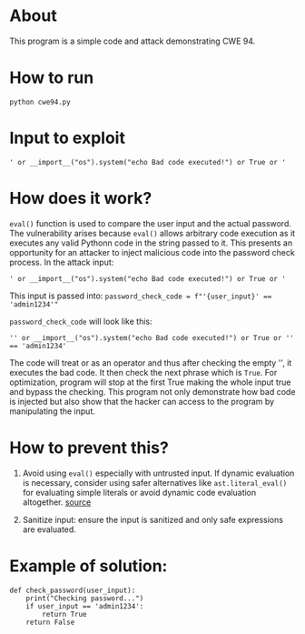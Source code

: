 # About 
This program is a simple code and attack demonstrating CWE 94.


# How to run
```
python cwe94.py
```

# Input to exploit
```
' or __import__("os").system("echo Bad code executed!") or True or '
```

# How does it work?
`eval()` function is used to compare the user input and the actual password. The vulnerability arises because `eval()` allows arbitrary code execution as it executes any valid Pythonn code in the string passed to it. This presents an opportunity for an attacker to inject malicious code into the password check process. 
In the attack input:
```
' or __import__("os").system("echo Bad code executed!") or True or '
```
This input is passed into:
`password_check_code = f"'{user_input}' == 'admin1234'"`

`password_check_code` will look like this: 
```
'' or __import__("os").system("echo Bad code executed!") or True or '' == 'admin1234' 
```

The code will treat or as an operator and thus after checking the empty '', it executes the bad code.
It then check the next phrase which is `True`. For optimization, program will stop at the first True making the whole input true and bypass the checking.
This program not only demonstrate how bad code is injected but also show that the hacker can access to the program by manipulating the input.

# How to prevent this?
1. Avoid using `eval()` especially with untrusted input. If dynamic evaluation is necessary, consider using safer alternatives like `ast.literal_eval()` for evaluating simple literals or avoid dynamic code evaluation altogether. [source](https://stackoverflow.com/questions/15197673/using-pythons-eval-vs-ast-literal-eval)

2. Sanitize input: ensure the input is sanitized and only safe expressions are evaluated.

# Example of solution:
```
def check_password(user_input):
    print("Checking password...")
    if user_input == 'admin1234':
        return True
    return False
```
